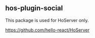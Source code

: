 ## hos-plugin-social

This package is used for HoServer only.

https://github.com/hello-react/HoServer
